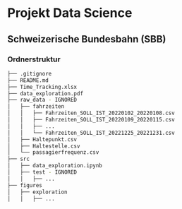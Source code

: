 # Projekt Data Science

## Schweizerische Bundesbahn (SBB)

### Ordnerstruktur
```bash
├── .gitignore
├── README.md
├── Time_Tracking.xlsx
├── data_exploration.pdf
├── raw_data - IGNORED
│   ├── fahrzeiten
│   │   ├── Fahrzeiten_SOLL_IST_20220102_20220108.csv
│   │   ├── Fahrzeiten_SOLL_IST_20220109_20220115.csv
│   │   ├── ...
│   │   └── Fahrzeiten_SOLL_IST_20221225_20221231.csv
│   ├── Haltepunkt.csv
│   ├── Haltestelle.csv
│   └── passagierfrequenz.csv
├── src
│   ├── data_exploration.ipynb
│   ├── test - IGNORED
│   │   ├── ...
├── figures
│   ├── exploration
│   │   ├── ...
```